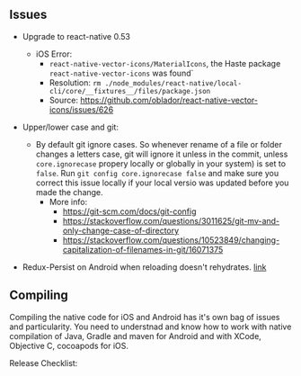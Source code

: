 Issues
------

- Upgrade to react-native 0.53
  - iOS Error: 
    - `react-native-vector-icons/MaterialIcons`, the Haste package `react-native-vector-icons` was found`
    - Resolution: `rm ./node_modules/react-native/local-cli/core/__fixtures__/files/package.json`
    - Source: https://github.com/oblador/react-native-vector-icons/issues/626
- Upper/lower case and git:
  - By default git ignore cases. So whenever rename of a file or folder changes a letters case, git will ignore it unless in the commit, unless `core.ignorecase` propery locally or globally in your system) is set to `false`. Run `git config core.ignorecase false` and make sure you correct this issue locally if your local versio was updated before you made the change.
    - More info:
      - https://git-scm.com/docs/git-config
      - https://stackoverflow.com/questions/3011625/git-mv-and-only-change-case-of-directory
      - https://stackoverflow.com/questions/10523849/changing-capitalization-of-filenames-in-git/16071375

- Redux-Persist on Android when reloading doesn't rehydrates. [link](https://github.com/rt2zz/redux-persist/issues/102)


Compiling
--------
Compiling the native code for iOS and Android has it's own bag of issues and particularity. You need to understnad and know how to work with native compilation of Java, Gradle and maven for Android and with XCode, Objective C, cocoapods for iOS.

Release Checklist:
